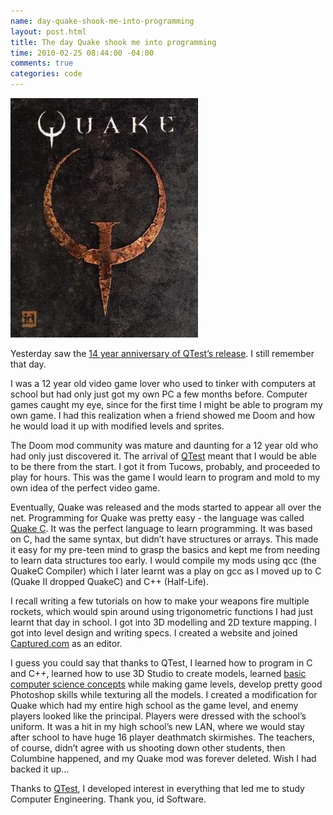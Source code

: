 ```yaml
---
name: day-quake-shook-me-into-programming
layout: post.html
title: The day Quake shook me into programming
time: 2010-02-25 08:44:00 -04:00
comments: true
categories: code
---
```

![](quake.jpg)

Yesterday saw the [14 year anniversary of QTest’s release](http://bethblog.com/index.php/2010/02/24/the-day-quake-shook-the-gaming-world-carmack-et-al-share-their-qtest-memories/). I still remember that day.

I was a 12 year old video game lover who used to tinker with computers at school but had only just got my own PC a few months before. Computer games caught my eye, since for the first time I might be able to program my own game. I had this realization when a friend showed me Doom and how he would load it up with modified levels and sprites.

The Doom mod community was mature and daunting for a 12 year old who had only just discovered it. The arrival of [QTest](http://quake.wikia.com/wiki/Qtest) meant that I would be able to be there from the start. I got it from Tucows, probably, and proceeded to play for hours. This was the game I would learn to program and mold to my own idea of the perfect video game.

Eventually, Quake was released and the mods started to appear all over the net. Programming for Quake was pretty easy - the language was called [Quake C](http://planetquake.gamespy.com/captured). It was the perfect language to learn programming. It was based on C, had the same syntax, but didn’t have structures or arrays. This made it easy for my pre-teen mind to grasp the basics and kept me from needing to learn data structures too early. I would compile my mods using qcc (the QuakeC Compiler) which I later learnt was a play on gcc as I moved up to C (Quake II dropped QuakeC) and C++ (Half-Life).

I recall writing a few tutorials on how to make your weapons fire multiple rockets, which would spin around using trigonometric functions I had just learnt that day in school. I got into 3D modelling and 2D texture mapping. I got into level design and writing specs. I created a website and joined [Captured.com](http://planetquake.gamespy.com/captured) as an editor. 

I guess you could say that thanks to QTest, I learned how to program in C and C++, learned how to use 3D Studio to create models, learned [basic computer science concepts](http://en.wikipedia.org/wiki/Binary_space_partitioning) while making game levels, develop pretty good Photoshop skills while texturing all the models. I created a modification for Quake which had my entire high school as the game level, and enemy players looked like the principal. Players were dressed with the school’s uniform. It was a hit in my high school’s new LAN, where we would stay after school to have huge 16 player deathmatch skirmishes. The teachers, of course, didn’t agree with us shooting down other students, then Columbine happened, and my Quake mod was forever deleted. Wish I had backed it up…

Thanks to [QTest](http://www.fileshack.com/file.x/17307/Quake+Deathmatch+Test+%28QTest%29), I developed interest in everything that led me to study Computer Engineering. Thank you, id Software.
